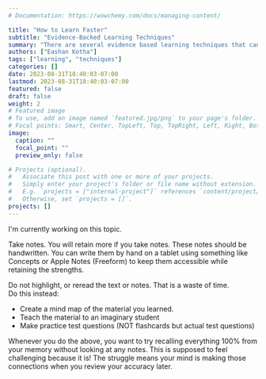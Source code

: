 ```yaml
---
# Documentation: https://wowchemy.com/docs/managing-content/

title: "How to Learn Faster"
subtitle: "Evidence-Backed Learning Techniques"
summary: "There are several evidence based learning techniques that can help you learn faster. One place anyone can save time is with low-quality techniques like re-reading and highlighting."
authors: ["Eashan Kotha"]
tags: ["learning", "techniques"]
categories: []
date: 2023-08-31T18:40:03-07:00
lastmod: 2023-08-31T18:40:03-07:00
featured: false
draft: false
weight: 2
# Featured image
# To use, add an image named `featured.jpg/png` to your page's folder.
# Focal points: Smart, Center, TopLeft, Top, TopRight, Left, Right, BottomLeft, Bottom, BottomRight.
image:
  caption: ""
  focal_point: ""
  preview_only: false

# Projects (optional).
#   Associate this post with one or more of your projects.
#   Simply enter your project's folder or file name without extension.
#   E.g. `projects = ["internal-project"]` references `content/project/deep-learning/index.md`.
#   Otherwise, set `projects = []`.
projects: []
---
```

I'm currently working on this topic. 

Take notes. You will retain more if you take notes. 
These notes should be handwritten. You can write them by hand on a tablet using something like Concepts or Apple Notes (Freeform) to keep them accessible while retaining the strengths. 

Do not highlight, or reread the text or notes. That is a waste of time. <br>
Do this instead: <br>
- Create a mind map of the material you learned.
- Teach the material to an imaginary student
- Make practice test questions (NOT flashcards but actual test questions)

Whenever you do the above, you want to try recalling everything 100% from your memory without looking at any notes. This is supposed to feel challenging because it is! The struggle means your mind is making those connections when you review your accuracy later. 


